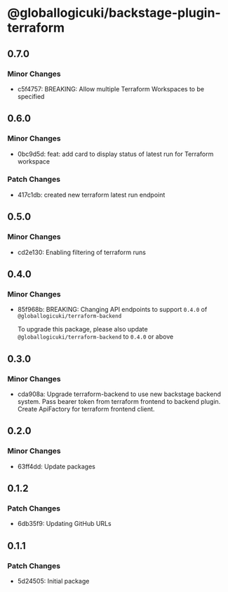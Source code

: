 # @globallogicuki/backstage-plugin-terraform

## 0.7.0

### Minor Changes

- c5f4757: BREAKING: Allow multiple Terraform Workspaces to be specified

## 0.6.0

### Minor Changes

- 0bc9d5d: feat: add card to display status of latest run for Terraform workspace

### Patch Changes

- 417c1db: created new terraform latest run endpoint

## 0.5.0

### Minor Changes

- cd2e130: Enabling filtering of terraform runs

## 0.4.0

### Minor Changes

- 85f968b: BREAKING: Changing API endpoints to support `0.4.0` of `@globallogicuki/terraform-backend`

  To upgrade this package, please also update `@globallogicuki/terraform-backend` to `0.4.0` or above

## 0.3.0

### Minor Changes

- cda908a: Upgrade terraform-backend to use new backstage backend system. Pass bearer token from terraform frontend to backend plugin. Create ApiFactory for terraform frontend client.

## 0.2.0

### Minor Changes

- 63ff4dd: Update packages

## 0.1.2

### Patch Changes

- 6db35f9: Updating GitHub URLs

## 0.1.1

### Patch Changes

- 5d24505: Initial package
